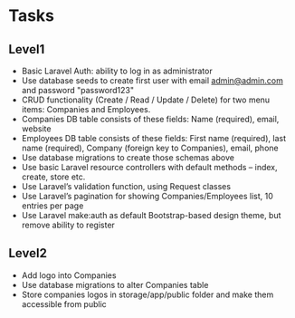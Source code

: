 # Tasks

## Level1

- Basic Laravel Auth: ability to log in as administrator
- Use database seeds to create first user with email admin@admin.com and password "password123"
- CRUD functionality (Create / Read / Update / Delete) for two menu items: Companies and Employees.
- Companies DB table consists of these fields: Name (required), email, website
- Employees DB table consists of these fields: First name (required), last name (required), Company (foreign key to Companies), email, phone
- Use database migrations to create those schemas above
- Use basic Laravel resource controllers with default methods – index, create, store etc.
- Use Laravel’s validation function, using Request classes
- Use Laravel’s pagination for showing Companies/Employees list, 10 entries per page
- Use Laravel make:auth as default Bootstrap-based design theme, but remove ability to register

## Level2

- Add logo into Companies
- Use database migrations to alter Companies table
- Store companies logos in storage/app/public folder and make them accessible from public
